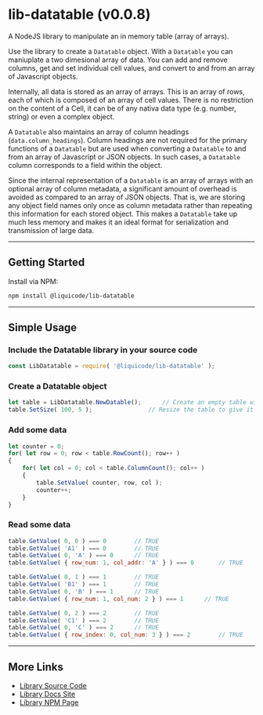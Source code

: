 
# lib-datatable (v0.0.8)

A NodeJS library to manipulate an in memory table (array of arrays).

Use the library to create a `Datatable` object.
With a `Datatable` you can maniuplate a two dimesional array of data.
You can add and remove columns, get and set individual cell values, and 
convert to and from an array of Javascript objects.

Internally, all data is stored as an array of arrays.
This is an array of rows, each of which is composed of an array of cell values.
There is no restriction on the content of a Cell, it can be of any nativa data
type (e.g. number, string) or even a complex object.

A `Datatable` also maintains an array of column headings (`data.column_headings`).
Column headings are not required for the primary functions of a `Datatable` but are
used when converting a `Datatable` to and from an array of Javascript or JSON objects.
In such cases, a `Datatable` column corresponds to a field within the object.

Since the internal representation of a `Datatable` is an array of arrays with an
optional array of column metadata, a significant amount of overhead is avoided as
compared to an array of JSON objects.
That is, we are storing any object field names only once as column metadata rather
than repeating this information for each stored object.
This makes a `Datatable` take up much less memory and makes it an ideal format
for serialization and transmission of large data.


---------------------------------------------------------------------


## Getting Started

Install via NPM:
```bash
npm install @liquicode/lib-datatable
```


---------------------------------------------------------------------


## Simple Usage

### Include the Datatable library in your source code
```javascript
const LibDatatable = require( '@liquicode/lib-datatable' );
```

### Create a Datatable object
```javascript
let table = LibDatatable.NewDatable();		// Create an empty table with no rows or columns.
table.SetSize( 100, 5 );				// Resize the table to give it 100 rows and 5 columns.
```

### Add some data
```javascript
let counter = 0;
for( let row = 0; row < table.RowCount(); row++ )
{
	for( let col = 0; col < table.ColumnCount(); col++ )
	{
		table.SetValue( counter, row, col );
		counter++;
	}
}
```

### Read some data
```javascript
table.GetValue( 0, 0 ) === 0		// TRUE
table.GetValue( 'A1' ) === 0		// TRUE
table.GetValue( 0, 'A' ) === 0		// TRUE
table.GetValue( { row_num: 1, col_addr: 'A' } ) === 0		// TRUE

table.GetValue( 0, 1 ) === 1		// TRUE
table.GetValue( 'B1' ) === 1		// TRUE
table.GetValue( 0, 'B' ) === 1		// TRUE
table.GetValue( { row_num: 1, col_num: 2 } ) === 1		// TRUE

table.GetValue( 0, 2 ) === 2		// TRUE
table.GetValue( 'C1' ) === 2		// TRUE
table.GetValue( 0, 'C' ) === 2		// TRUE
table.GetValue( { row_index: 0, col_num: 3 } ) === 2		// TRUE
```


---------------------------------------------------------------------


## More Links

- [Library Source Code](https://github.com/liquicode/lib-datatable)
- [Library Docs Site](http://lib-datatable.liquicode.com)
- [Library NPM Page](https://www.npmjs.com/package/@liquicode/lib-datatable)

